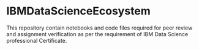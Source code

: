 # IBMDataScienceEcosystem
This repository contain notebooks and code files required for peer review and assignment verification as per the requirement of IBM Data Science professional Certificate.
